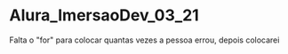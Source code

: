 # Alura_ImersaoDev_03_21

Falta o "for" para colocar quantas vezes a pessoa errou, depois colocarei
